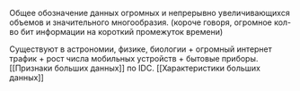 Общее обозначение данных огромных и непрерывно увеличивающихся объемов и значительного многообразия. 
(короче говоря, огромное кол-во бит информации на короткий промежуток времени)

Существуют в астрономии, физике, биологии + огромный интернет трафик + рост числа мобильных устройств + бытовые приборы.
[[Признаки больших данных]] по IDC.
[[Характеристики больших данных]]